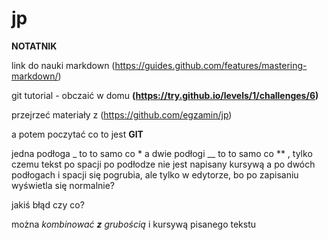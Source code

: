 # jp

**NOTATNIK**

link do nauki markdown (https://guides.github.com/features/mastering-markdown/)

git tutorial - obczaić w domu **(https://try.github.io/levels/1/challenges/6)**

przejrzeć materiały z (https://github.com/egzamin/jp)

a potem poczytać co to jest **GIT**

jedna podłoga _ to to samo co * a dwie podłogi __ to to samo co ** , tylko czemu tekst po spacji po podłodze nie jest napisany kursywą a po dwóch podłogach i spacji się pogrubia, ale tylko w edytorze, bo po zapisaniu wyświetla się normalnie?

jakiś błąd czy co?

można _kombinować **z** grubością_ i kursywą pisanego tekstu



